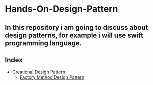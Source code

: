 # Hands-On-Design-Pattern
## In this repository i am going to discuss about design patterns, for example i will use swift programming language.

## Index
* Creational Design Pattern
    * [Factory Method Design Pattern](https://www.google.com)
